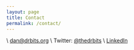 ```yaml
---
layout: page
title: Contact
permalink: /contact/
---
```


\\
dan@drbits.org
\\
Twitter: <a href='https://twitter.com/thedrbits'>@thedrbits</a>
\\
<a href='https://www.linkedin.com/in/ricedan/'>LinkedIn</a>